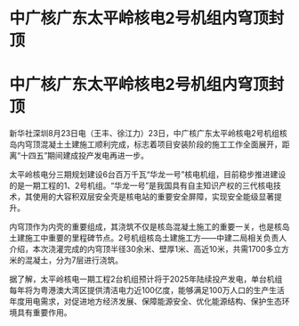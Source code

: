 # 中广核广东太平岭核电2号机组内穹顶封顶

# 中广核广东太平岭核电2号机组内穹顶封顶

新华社深圳8月23日电（王丰、徐江力）23日，中广核广东太平岭核电2号机组核岛内穹顶混凝土土建施工顺利完成，标志着项目安装阶段的施工工作全面展开，距离“十四五”期间建成投产发电再进一步。

太平岭核电分三期规划建设6台百万千瓦“华龙一号”核电机组，目前稳步推进建设的是一期工程的1、2号机组。“华龙一号”是我国具有自主知识产权的三代核电技术，其使用的大容积双层安全壳是核电站的重要安全屏障，实现安全能级显著提升。

内穹顶作为内壳的重要组成，其浇筑不仅是核岛混凝土施工的重要一关，也是核岛土建施工中重要的里程碑节点。2号机组核岛土建施工方——中建二局相关负责人介绍，本次浇灌完成的内穹顶半径30余米、壁厚1米、高近10米，共需1700多立方米的混凝土，分为7层进行浇筑。

据了解，太平岭核电一期工程2台机组预计将于2025年陆续投产发电，单台机组每年将为粤港澳大湾区提供清洁电力近100亿度，能够满足100万人口的生产生活年度用电需求，对促进地方经济发展、保障能源安全、优化能源结构、保护生态环境具有重要作用。

